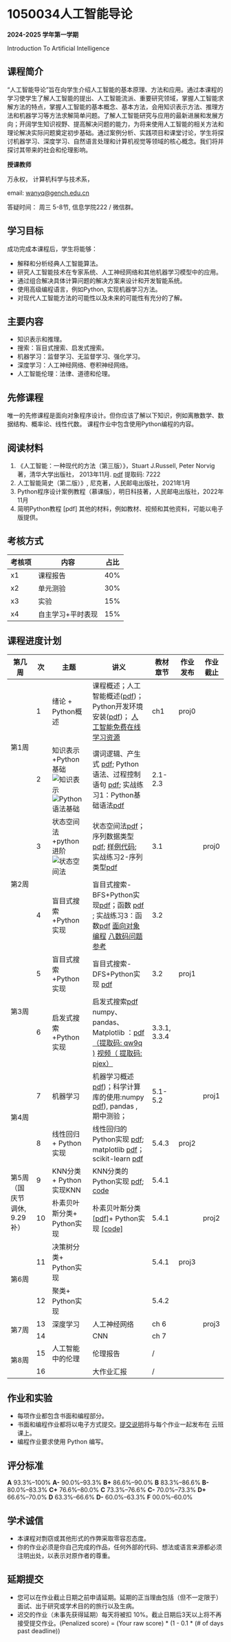 # 1050034人工智能导论

**2024-2025 学年第一学期**

 Introduction To Artificial Intelligence 



## 课程简介

“人工智能导论”旨在向学生介绍人工智能的基本原理、方法和应用。通过本课程的学习使学生了解人工智能的提出、人工智能流派、重要研究领域，掌握人工智能求解方法的特点，掌握人工智能的基本概念、基本方法，会用知识表示方法、推理方法和机器学习等方法求解简单问题。了解人工智能研究与应用的最新进展和发展方向；开阔学生知识视野、提高解决问题的能力，为将来使用人工智能的相关方法和理论解决实际问题奠定初步基础。通过案例分析、实践项目和课堂讨论，学生将探讨机器学习、深度学习、自然语言处理和计算机视觉等领域的核心概念。我们将并探讨其带来的社会和伦理影响。



**授课教师**

万永权， 计算机科学与技术系，

email: wanyq@gench.edu.cn

答疑时间： 周三 5-8节, 信息学院222 / 微信群。 

## 学习目标

成功完成本课程后，学生将能够：

-   解释和分析经典人工智能算法。
-   研究人工智能技术在专家系统、人工神经网络和其他机器学习模型中的应用。
-   通过组合解决具体计算问题的解决方案来设计和开发智能系统。
-   使用高级编程语言，例如Python, 实现机器学习方法。
-   对现代人工智能方法的可能性以及未来的可能性有充分的了解。

## 主要内容

-   知识表示和推理。
-   搜索：盲目式搜索、启发式搜索。 
-   机器学习：监督学习、无监督学习、强化学习。
-   深度学习：人工神经网络、卷积神经网络。
-   人工智能伦理：法律、道德和伦理。

## 先修课程

唯一的先修课程是面向对象程序设计。但你应该了解以下知识，例如离散数学、数据结构、概率论、线性代数。 课程作业中包含使用Python编程的内容。

## 阅读材料

1.   《人工智能：一种现代的方法（第三版）》，Stuart J.Russell, Peter Norvig著，清华大学出版社， 2013年11月.  [pdf](https://pan.baidu.com/s/1sAAFHAUx7plXPYMm2-TgIg)  提取码: 7222
2.   人工智能简史（第二版）》, 尼克著，人民邮电出版社，2021年1月   
3.   Python程序设计案例教程（慕课版），明日科技著，人民邮电出版社，2022年11月  
4. 简明Python教程 [pdf]
其他的材料，例如教材、视频和其他资料，可能以电子版提供。 



## 考核方式

| 考核项 | 内容              | 占比 |
| ------ | ----------------- | ---- |
| x1     | 课程报告          | 40%  |
| x2     | 单元测验          | 30%  |
| x3     | 实验              | 15%  |
| x4     | 自主学习+平时表现 | 15%  |



## 课程进度计划

<table>
  <thead>
    <tr>
      <th>第几周</th>
      <th>次</th>
      <th>主题</th>
      <th>讲义</th>
      <th>教材章节</th>
      <th>作业发布</th>
      <th>作业截止</th>
    </tr>
  </thead>
  <tbody>
    <tr>
      <td rowspan="2">第1周</td>
      <td> 1</td>
      <td>绪论 + Python概述</td>
      <td>课程概述；人工智能概述(<a href="https://github.com/wanyongquan/Intro_to_AI/blob/main/slides/lecture01/lecture01-%20%E7%BB%AA%E8%AE%BA.pdf">pdf</a>)；Python开发环境安装(<a href="https://github.com/wanyongquan/Intro_to_AI/blob/main/slides/lecture01/lecture01-Python%E5%BC%80%E5%8F%91%E7%8E%AF%E5%A2%83%E5%AE%89%E8%A3%85.pdf">pdf</a>)； <a href="https://github.com/wanyongquan/Intro_to_AI/blob/main/slides/lecture01/%E4%BA%BA%E5%B7%A5%E6%99%BA%E8%83%BD%E7%9A%84%E5%85%8D%E8%B4%B9%E5%9C%A8%E7%BA%BF%E5%AD%A6%E4%B9%A0%E8%B5%84%E6%BA%90.md">人工智能免费在线学习资源</a></td>
      <td>ch1</td>
      <td>proj0</td>
      <td> </td>
    </tr>
    <tr>
      <td>2</td>
      <td>知识表示+Python基础   <img src="https://raw.githubusercontent.com/wanyongquan/Intro_to_AI/main/images/ch2-knowledge%20representation.jpg" alt="知识表示" />  <img src="https://raw.githubusercontent.com/wanyongquan/Intro_to_AI/main/images/ch2-Python%20fundamental.jpg" alt="Python语法基础" /></td>
      <td>谓词逻辑、产生式 <a href="https://github.com/wanyongquan/Intro_to_AI/blob/main/slides/lecture02/lec02-%E7%9F%A5%E8%AF%86%E8%A1%A8%E7%A4%BA-%E6%96%B0.pdf">pdf</a>; Python语法、过程控制语句 <a href="https://github.com/wanyongquan/Intro_to_AI/blob/main/slides/lecture02/lec02-1%20Python%E7%A8%8B%E5%BA%8F%E5%9F%BA%E7%A1%80%E8%AF%AD%E6%B3%95.pdf">pdf</a>;  实战练习1：Python基础语法<a href="https://github.com/wanyongquan/Intro_to_AI/blob/main/slides/lecture02/%E5%AE%9E%E6%88%98%E7%BB%83%E4%B9%A01-Python%E5%9F%BA%E7%A1%80%E8%AF%AD%E6%B3%95.pdf">pdf</a></td>
      <td>2.1-2.3</td>
      <td> </td>
      <td> </td>
    </tr>
    <tr>
      <td rowspan="2">第2周</td>
      <td>3</td>
      <td>状态空间法+python进阶 <img src="https://github.com/wanyongquan/Intro_to_AI/blob/main/images/ch3-statespace_uninformed_search.jpg?raw=true" alt="状态空间法" /></td>
      <td>状态空间法<a href="https://github.com/wanyongquan/Intro_to_AI/blob/ffeb0d574198f5dc9db9059ed85817701aabcfce/slides/lecture03/lec03-state%20space.pdf">pdf</a>；序列数据类型<a href="https://github.com/wanyongquan/Intro_to_AI/blob/main/slides/lecture03/lec03-2%20%E5%BA%8F%E5%88%97%E6%95%B0%E6%8D%AE%E7%B1%BB%E5%9E%8B.pdf">pdf</a>; <a href="https://github.com/wanyongquan/Intro_to_AI/blob/main/code/lecture03/%E5%BA%8F%E5%88%97%E6%95%B0%E6%8D%AE%E7%B1%BB%E5%9E%8B.ipynb">样例代码</a>; 实战练习2-序列类型<a href="https://github.com/wanyongquan/Intro_to_AI/blob/main/slides/lecture03/%E5%AE%9E%E6%88%98%E7%BB%83%E4%B9%A02-%E5%BA%8F%E5%88%97%E7%B1%BB%E5%9E%8B.pdf">pdf</a></td>
      <td>3.1</td>
      <td> </td>
      <td>proj0</td>
    </tr>
    <tr>
      <td>4</td>
      <td>盲目式搜索+Python实现</td>
      <td>盲目式搜索-BFS+Python实现<a href="https://github.com/wanyongquan/Intro_to_AI/blob/main/slides/lecture04/lec04%20uninformed%20search-BFS.pdf">pdf</a>；函数 <a href="https://github.com/wanyongquan/Intro_to_AI/blob/main/slides/lecture04/lec04-2%E5%87%BD%E6%95%B0.pdf">pdf</a> ; 实战练习3：函数<a href="https://github.com/wanyongquan/Intro_to_AI/blob/main/slides/lecture04/%E5%AE%9E%E6%88%98%E7%BB%83%E4%B9%A03-%E5%87%BD%E6%95%B0.pdf">pdf</a> <a href="https://github.com/wanyongquan/Intro_to_AI/blob/main/slides/lecture04/lec04-03-OO.pdf">面向对象编程</a> <a href="https://www.cs.princeton.edu/courses/archive/spring21/cos226/assignments/8puzzle/specification.php">八数码问题参考</a></td>
      <td>3.2</td>
      <td> </td>
      <td> </td>
    </tr>
    <tr>
      <td rowspan="2">第3周</td>
      <td>5</td>
      <td>盲目式搜索+Python实现</td>
      <td>盲目式搜索-DFS+Python实现 <a href="https://github.com/wanyongquan/Intro_to_AI/blob/main/slides/lecture05/lecture05-uninformed%20search-DFS.pdf">pdf</a> </td>
      <td>3.2</td>
      <td>proj1</td>
      <td> </td>
    </tr>
    <tr>
      <td>6</td>
      <td>启发式搜索+Python实现</td>
      <td>启发式搜索<a href="https://github.com/wanyongquan/Intro_to_AI/blob/main/slides/lecture06/lecture06%20informed%20search.pdf">pdf</a>  numpy、pandas、Matplotlib ：<a href="https://pan.baidu.com/s/1QlorfjXjkP5AIe6Gh79-BQ">pdf（提取码: qw9q )</a>  <a href="https://pan.baidu.com/s/1NO5Jyrb9oibGUA5QSB6Skg">视频（ 提取码: pjex）</a> </td>
      <td>3.3.1, 3.3.4</td>
      <td> </td>
      <td> </td>
    </tr>
    <tr>
    	<td rowspan="2">第4周</td>
      <td>7</td>
      <td>机器学习</td>
      <td>机器学习概述 <a href="https://github.com/wanyongquan/Intro_to_AI/blob/main/slides/lecture07/lec07-ML.pdf">pdf</a>)；科学计算库的使用:numpy <a href="https://github.com/wanyongquan/Intro_to_AI/blob/main/slides/lecture07/lec07-numpy.pdf">pdf</a>), pandas <a href="https://github.com/wanyongquan/Intro_to_AI/blob/main/slides/lecture07/lec07-pandas.pdf"></a>, 期中测验；</td>
      <td>5.1-5.2</td>
      <td> </td>
      <td>proj1</td>
    </tr>
    <tr>
      <td>8</td>
      <td>线性回归 + Python实现</td>
      <td>线性回归的Python实现 <a href="https://github.com/wanyongquan/Intro_to_AI/blob/main/slides/lecture08/lec08-regression.pdf">pdf</a>;  matplotlib <a href="https://github.com/wanyongquan/Intro_to_AI/blob/main/slides/lecture08/lec08-Matplotlib.pdf">pdf</a>； scikit-learn <a href="https://github.com/wanyongquan/Intro_to_AI/blob/main/slides/lecture08/scikit-learn.pdf">pdf</a></td>
      <td>5.4.3</td>
      <td>proj2</td>
      <td> </td>
    </tr>
    <tr>
      <td rowspan="2">第5周 （国庆节调休, 9.29补）</td>	
      <td>9</td>
      <td>KNN分类 + Python实现KNN</td>
      <td>KNN分类的Python实现 <a href="https://github.com/wanyongquan/Intro_to_AI/blob/main/slides/lecture09/lec09-KNN.pdf">pdf</a>; <a href
        ="https://github.com/wanyongquan/Intro_to_AI/blob/main/code/lecture09/KNN_Iris.ipynb">code</a> </td>
      <td>5.4.1</td>
      <td> </td>
      <td> </td>
    </tr>
    <tr>
      <td>10</td>
      <td>朴素贝叶斯分类+ Python实现</td>
      <td> 朴素贝叶斯分类 <a href="https://github.com/wanyongquan/Intro_to_AI/blob/main/slides/lecture10/lec10-bayes.pdf">[pdf]</a>+ Python实现 <a href="https://github.com/wanyongquan/Intro_to_AI/blob/main/code/lecture10/iris-bayes.ipynb">[code]</a> </td>
      <td>5.4.1</td>
      <td> </td>
      <td>proj2</td>
    </tr>
    <tr>
    	<td rowspan="2">第6周</td>
      <td>11</td>
      <td>决策树分类+ Python实现</td>
      <td> </td>
      <td>5.4.1</td>
      <td>proj3</td>
      <td> </td>
    </tr>
    <tr>
      <td>12</td>
      <td>聚类+ Python实现</td>
      <td> </td>
      <td>5.4.2</td>
      <td> </td>
      <td> </td>
    </tr>
    <tr>
    	<td rowspan="2">第7周</td>
      <td>13</td>
      <td>深度学习</td>
      <td>人工神经网络</td>
      <td>ch 6</td>
      <td> </td>
      <td>proj3</td>
    </tr>
    <tr>
      <td>14</td>
      <td> </td>
      <td>CNN</td>
      <td>ch 7</td>
      <td> </td>
      <td> </td>
    </tr>
    <tr>
    	<td rowspan="2">第8周</td>
      <td>15</td>
      <td>人工智能中的伦理</td>
      <td>伦理报告</td>
      <td>/</td>
      <td> </td>
      <td> </td>
    </tr>
    <tr>
      <td>16</td>
      <td> </td>
      <td>大作业汇报</td>
      <td>/</td>
      <td> </td>
      <td> </td>
    </tr>
  </tbody>
</table>


## 作业和实验

-   每项作业都包含书面和编程部分。
-   书面和编程作业都将以电子方式提交。[提交说明](https://github.com/wanyongquan/Intro_to_AI/blob/main/submit_instructions.md)将与每个作业一起发布在 云班课上。
-   编程作业要求使用 Python 编写。

## 评分标准

 **A** 93.3%–100% **A-** 90.0%–93.3% **B+** 86.6%–90.0% **B** 83.3%–86.6% **B-** 80.0%–83.3% **C+** 76.6%–80.0% **C** 73.3%–76.6% **C-** 70.0%–73.3% **D+** 66.6%–70.0% **D** 63.3%–66.6% **D-** 60.0%–63.3% **F** 00.0%–60.0% 

## 学术诚信

- 本课程对剽窃或其他形式的作弊采取零容忍态度。
- 你的作业必须是你自己完成的作品，任何外部的代码、想法或语言来源都必须注明出处，以表示对原作者的尊重。

## 延期提交
- 您可以在作业截止日期之前申请延期。延期的正当理由包括（但不一定限于）面试、出于研究或学术目的的旅行以及生病。
- 迟交的作业（未事先获得延期）每天将被扣 10%。截止日期后3天以上将不再接受提交作业。(Penalized score) = (Your raw score) * (1 - 0.1 * (# of days past deadline))

